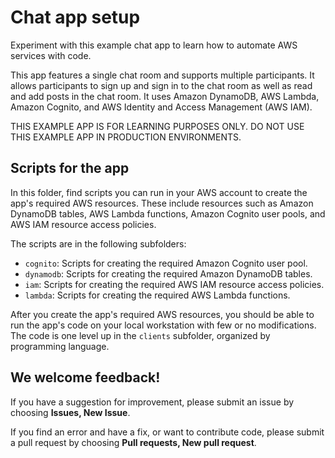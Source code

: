 # Chat app setup

Experiment with this example chat app to learn how to automate AWS services with code. 

This app features a single chat room and supports multiple participants. It allows participants to sign up and sign in to the chat room as well as read and add posts in the chat room. It uses Amazon DynamoDB, AWS Lambda, Amazon Cognito, and AWS Identity and Access Management (AWS IAM).

THIS EXAMPLE APP IS FOR LEARNING PURPOSES ONLY. DO NOT USE THIS EXAMPLE APP IN PRODUCTION ENVIRONMENTS.

## Scripts for the app ##

In this folder, find scripts you can run in your AWS account to create the app's required AWS resources. These include resources such as Amazon DynamoDB tables, AWS Lambda functions, Amazon Cognito user pools, and AWS IAM resource access policies.

The scripts are in the following subfolders:

- `cognito`: Scripts for creating the required Amazon Cognito user pool.
- `dynamodb`: Scripts for creating the required Amazon DynamoDB tables.
- `iam`: Scripts for creating the required AWS IAM resource access policies.
- `lambda`: Scripts for creating the required AWS Lambda functions. 

After you create the app's required AWS resources, you should be able to run the app's code on your local workstation with few or no modifications. The code is one level up in the `clients` subfolder, organized by programming language.

## We welcome feedback! ##

If you have a suggestion for improvement, please submit an issue by choosing **Issues, New Issue**.

If you find an error and have a fix, or want to contribute code, please submit a pull request by choosing **Pull requests, New pull request**.

